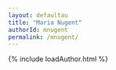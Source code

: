 ```yaml
---
layout: defaultau
title: "Maria Nugent"
authorId: mnugent
permalink: /mnugent/
---
```

{% include loadAuthor.html %}
<script>
    $(document).ready(function(){
        showAuthorBio('{{ page.authorId }}');
   });
</script>